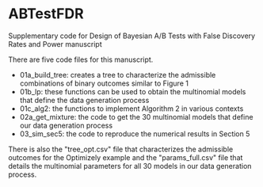 # ABTestFDR
Supplementary code for Design of Bayesian A/B Tests with False Discovery Rates and Power manuscript 

There are five code files for this manuscript.

- 01a_build_tree: creates a tree to characterize the admissible combinations of binary outcomes similar to Figure 1
- 01b_lp: these functions can be used to obtain the multinomial models that define the data generation process
- 01c_alg2: the functions to implement Algorithm 2 in various contexts
- 02a_get_mixture: the code to get the 30 multinomial models that define our data generation process
- 03_sim_sec5: the code to reproduce the numerical results in Section 5

There is also the "tree_opt.csv" file that characterizes the admissible outcomes for the Optimizely example and the "params_full.csv" file that details the multinomial parameters for all 30 models in our data generation process.